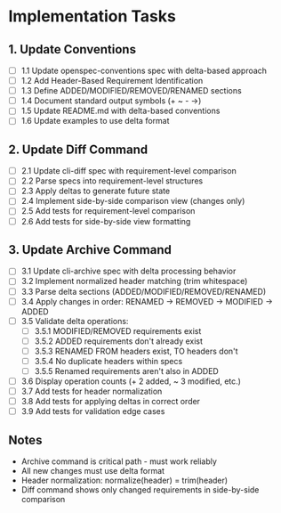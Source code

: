 # Implementation Tasks

## 1. Update Conventions
- [ ] 1.1 Update openspec-conventions spec with delta-based approach
- [ ] 1.2 Add Header-Based Requirement Identification
- [ ] 1.3 Define ADDED/MODIFIED/REMOVED/RENAMED sections
- [ ] 1.4 Document standard output symbols (+ ~ - →)
- [ ] 1.5 Update README.md with delta-based conventions
- [ ] 1.6 Update examples to use delta format

## 2. Update Diff Command
- [ ] 2.1 Update cli-diff spec with requirement-level comparison
- [ ] 2.2 Parse specs into requirement-level structures
- [ ] 2.3 Apply deltas to generate future state
- [ ] 2.4 Implement side-by-side comparison view (changes only)
- [ ] 2.5 Add tests for requirement-level comparison
- [ ] 2.6 Add tests for side-by-side view formatting

## 3. Update Archive Command
- [ ] 3.1 Update cli-archive spec with delta processing behavior
- [ ] 3.2 Implement normalized header matching (trim whitespace)
- [ ] 3.3 Parse delta sections (ADDED/MODIFIED/REMOVED/RENAMED)
- [ ] 3.4 Apply changes in order: RENAMED → REMOVED → MODIFIED → ADDED
- [ ] 3.5 Validate delta operations:
  - [ ] 3.5.1 MODIFIED/REMOVED requirements exist
  - [ ] 3.5.2 ADDED requirements don't already exist
  - [ ] 3.5.3 RENAMED FROM headers exist, TO headers don't
  - [ ] 3.5.4 No duplicate headers within specs
  - [ ] 3.5.5 Renamed requirements aren't also in ADDED
- [ ] 3.6 Display operation counts (+ 2 added, ~ 3 modified, etc.)
- [ ] 3.7 Add tests for header normalization
- [ ] 3.8 Add tests for applying deltas in correct order
- [ ] 3.9 Add tests for validation edge cases

## Notes
- Archive command is critical path - must work reliably
- All new changes must use delta format
- Header normalization: normalize(header) = trim(header)
- Diff command shows only changed requirements in side-by-side comparison